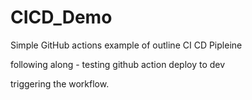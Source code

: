 # CICD_Demo
Simple GitHub actions example of outline CI CD Pipleine

following along - testing github action deploy to dev

triggering the workflow.
